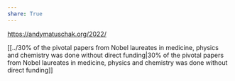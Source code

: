 ```yaml
---
share: True
---
```

https://andymatuschak.org/2022/ 

[[../30% of the pivotal papers from Nobel laureates in medicine, physics and chemistry was done without direct funding|30% of the pivotal papers from Nobel laureates in medicine, physics and chemistry was done without direct funding]]
